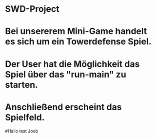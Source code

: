 # SWD-Project
# Bei unsererem Mini-Game handelt es sich um ein Towerdefense Spiel.
# Der User hat die Möglichkeit das Spiel über das "run-main" zu starten.
# Anschließend erscheint das Spielfeld.
#Hallo test Joob
